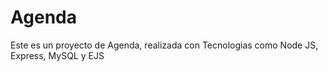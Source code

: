 # Agenda
Este es un proyecto de Agenda, realizada con Tecnologias como Node JS, Express, MySQL y EJS
